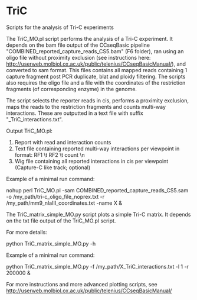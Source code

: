 # TriC
Scripts for the analysis of Tri-C experiments


The TriC_MO.pl script performs the analysis of a Tri-C experiment. It depends on the bam file output of the CCseqBasic pipeline "COMBINED_reported_capture_reads_CS5.bam" (F6 folder), ran using an oligo file without proximity exclusion (see instructions here: http://userweb.molbiol.ox.ac.uk/public/telenius/CCseqBasicManual/), and converted to sam format. This files contains all mapped reads containing 1 capture fragment post PCR duplicate, blat and ploidy filtering. The scripts also requires the oligo file and a file with the coordinates of the restriction fragments (of corresponding enzyme) in the genome. 

The script selects the reporter reads in cis, performs a proximity exclusion, maps the reads to the restriction fragments and counts multi-way interactions. These are outputted in a text file with suffix "_TriC_interactions.txt". 

Output TriC_MO.pl:
1. Report with read and interaction counts
2. Text file containing reported multi-way interactions per viewpoint in format: RF1 \t RF2 \t count \n
3. Wig file containing all reported interactions in cis per viewpoint (Capture-C like track; optional)

Example of a minimal run command:

nohup perl TriC_MO.pl -sam COMBINED_reported_capture_reads_CS5.sam -o /my_path/tri-c_oligo_file_noprex.txt -r /my_path/mm9_nlaIII_coordinates.txt -name X &


The TriC_matrix_simple_MO.py script plots a simple Tri-C matrix. It depends on the txt file output of the TriC_MO.pl script. 

For more details: 

python TriC_matrix_simple_MO.py -h

Example of a minimal run command:

python TriC_matrix_simple_MO.py -f /my_path/X_TriC_interactions.txt -l 1 -r 200000 &


For more instructions and more advanced plotting scripts, see http://userweb.molbiol.ox.ac.uk/public/telenius/CCseqBasicManual/
